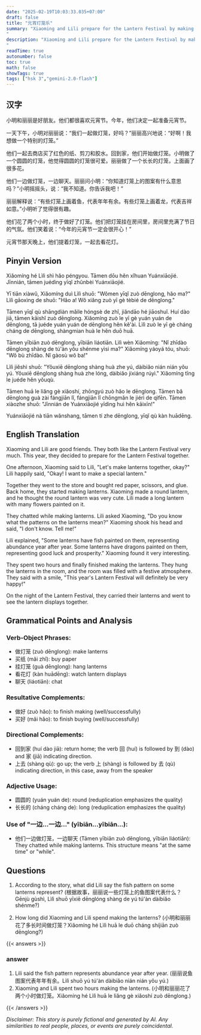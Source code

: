 ```yaml
---
date: "2025-02-19T10:03:33.035+07:00"
draft: false
title: "元宵灯笼乐"
summary: "Xiaoming and Lili prepare for the Lantern Festival by making lanterns together, learning about the meaning of the lantern designs, and ultimately celebrating by watching the lantern displays.
"
description: "Xiaoming and Lili prepare for the Lantern Festival by making lanterns together, learning about the meaning of the lantern designs, and ultimately celebrating by watching the lantern displays.
"
readTime: true
autonumber: false
toc: true
math: false
showTags: true
tags: ["hsk 3","gemini-2.0-flash"]
---
```


## 汉字

小明和丽丽是好朋友。他们都很喜欢元宵节。今年，他们决定一起准备元宵节。

一天下午，小明对丽丽说：“我们一起做灯笼，好吗？”丽丽高兴地说：“好啊！我想做一个特别的灯笼。”

他们一起去商店买了红色的纸、剪刀和胶水。回到家，他们开始做灯笼。小明做了一个圆圆的灯笼，他觉得圆圆的灯笼很可爱。丽丽做了一个长长的灯笼，上面画了很多花。

他们一边做灯笼，一边聊天。丽丽问小明：“你知道灯笼上的图案有什么意思吗？”小明摇摇头，说：“我不知道。你告诉我吧！”

丽丽解释说：“有些灯笼上画着鱼，代表年年有余。有些灯笼上画着龙，代表吉祥如意。”小明听了觉得很有趣。

他们花了两个小时，终于做好了灯笼。他们把灯笼挂在房间里，房间里充满了节日的气氛。他们笑着说：“今年的元宵节一定会很开心！”

元宵节那天晚上，他们提着灯笼，一起去看花灯。

## Pinyin Version

Xiǎomíng hé Lìlì shì hǎo péngyou. Tāmen dōu hěn xǐhuan Yuánxiāojié. Jīnnián, tāmen juédìng yīqǐ zhǔnbèi Yuánxiāojié.

Yī tiān xiàwǔ, Xiǎomíng duì Lìlì shuō: "Wǒmen yīqǐ zuò dēnglong, hǎo ma?" Lìlì gāoxìng de shuō: "Hǎo a! Wǒ xiǎng zuò yī gè tèbié de dēnglong."

Tāmen yīqǐ qù shāngdiàn mǎile hóngsè de zhǐ, jiǎndāo hé jiāoshuǐ. Huí dào jiā, tāmen kāishǐ zuò dēnglong. Xiǎomíng zuò le yī gè yuán yuán de dēnglong, tā juéde yuán yuán de dēnglong hěn kě'ài. Lìlì zuò le yī gè cháng cháng de dēnglong, shàngmian huà le hěn duō huā.

Tāmen yībiān zuò dēnglong, yībiān liáotiān. Lìlì wèn Xiǎomíng: "Nǐ zhīdào dēnglong shàng de tú'àn yǒu shénme yìsi ma?" Xiǎomíng yáoyá tóu, shuō: "Wǒ bù zhīdào. Nǐ gàosù wǒ ba!"

Lìlì jiěshì shuō: "Yǒuxiē dēnglong shàng huà zhe yú, dàibiǎo nián nián yǒu yú. Yǒuxiē dēnglong shàng huà zhe lóng, dàibiǎo jíxiáng rúyì." Xiǎomíng tīng le juéde hěn yǒuqù.

Tāmen huā le liǎng gè xiǎoshí, zhōngyú zuò hǎo le dēnglong. Tāmen bǎ dēnglong guà zài fángjiān lǐ, fángjiān lǐ chōngmǎn le jiérì de qìfēn. Tāmen xiàozhe shuō: "Jīnnián de Yuánxiāojié yīdìng huì hěn kāixīn!"

Yuánxiāojié nà tiān wǎnshang, tāmen tí zhe dēnglong, yīqǐ qù kàn huādēng.

## English Translation

Xiaoming and Lili are good friends. They both like the Lantern Festival very much. This year, they decided to prepare for the Lantern Festival together.

One afternoon, Xiaoming said to Lili, "Let's make lanterns together, okay?" Lili happily said, "Okay! I want to make a special lantern."

Together they went to the store and bought red paper, scissors, and glue. Back home, they started making lanterns. Xiaoming made a round lantern, and he thought the round lantern was very cute. Lili made a long lantern with many flowers painted on it.

They chatted while making lanterns. Lili asked Xiaoming, "Do you know what the patterns on the lanterns mean?" Xiaoming shook his head and said, "I don't know. Tell me!"

Lili explained, "Some lanterns have fish painted on them, representing abundance year after year. Some lanterns have dragons painted on them, representing good luck and prosperity." Xiaoming found it very interesting.

They spent two hours and finally finished making the lanterns. They hung the lanterns in the room, and the room was filled with a festive atmosphere. They said with a smile, "This year's Lantern Festival will definitely be very happy!"

On the night of the Lantern Festival, they carried their lanterns and went to see the lantern displays together.

## Grammatical Points and Analysis

### Verb-Object Phrases:

-   做灯笼 (zuò dēnglong): make lanterns
-   买纸 (mǎi zhǐ): buy paper
-   挂灯笼 (guà dēnglong): hang lanterns
-   看花灯 (kàn huādēng): watch lantern displays
-   聊天 (liáotiān): chat

### Resultative Complements:

-   做好 (zuò hǎo): to finish making (well/successfully)
-   买好 (mǎi hǎo): to finish buying (well/successfully)

### Directional Complements:
-   回到家 (huí dào jiā): return home; the verb 回 (huí) is followed by 到 (dào) and 家 (jiā) indicating direction.
-   上去 (shàng qù): go up; the verb 上 (shàng) is followed by 去 (qù) indicating direction, in this case, away from the speaker

### Adjective Usage:

-   圆圆的 (yuán yuán de): round (reduplication emphasizes the quality)
-   长长的 (cháng cháng de): long (reduplication emphasizes the quality)

### Use of "一边...一边..." (yībiān...yībiān...):

-   他们一边做灯笼，一边聊天 (Tāmen yībiān zuò dēnglong, yībiān liáotiān): They chatted while making lanterns. This structure means "at the same time" or "while".

## Questions

1.  According to the story, what did Lili say the fish pattern on some lanterns represent?
    (根据故事，丽丽说一些灯笼上的鱼图案代表什么？Gēnjù gùshì, Lìlì shuō yīxiē dēnglóng shàng de yú tú'àn dàibiǎo shénme?)

2.  How long did Xiaoming and Lili spend making the lanterns?
    (小明和丽丽花了多长时间做灯笼？Xiǎomíng hé Lìlì huā le duō cháng shíjiān zuò dēnglong?)

{{< answers >}}

### answer

1.  Lili said the fish pattern represents abundance year after year.
    (丽丽说鱼图案代表年年有余。Lìlì shuō yú tú'àn dàibiǎo nián nián yǒu yú.)
2.  Xiaoming and Lili spent two hours making the lanterns.
    (小明和丽丽花了两个小时做灯笼。Xiǎomíng hé Lìlì huā le liǎng gè xiǎoshí zuò dēnglong.)

{{< /answers >}}


*Disclaimer: This story is purely fictional and generated by AI. Any similarities to real people, places, or events are purely coincidental.*
